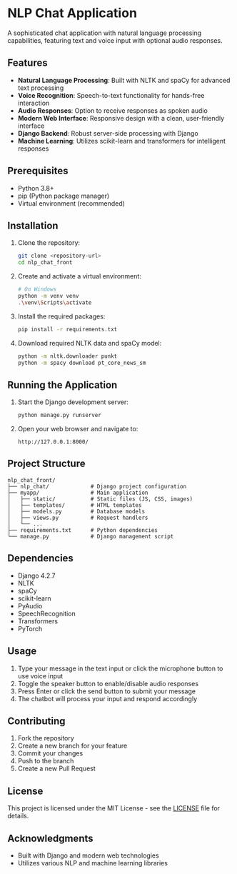 # NLP Chat Application

A sophisticated chat application with natural language processing capabilities, featuring text and voice input with optional audio responses.

## Features

- **Natural Language Processing**: Built with NLTK and spaCy for advanced text processing
- **Voice Recognition**: Speech-to-text functionality for hands-free interaction
- **Audio Responses**: Option to receive responses as spoken audio
- **Modern Web Interface**: Responsive design with a clean, user-friendly interface
- **Django Backend**: Robust server-side processing with Django
- **Machine Learning**: Utilizes scikit-learn and transformers for intelligent responses

## Prerequisites

- Python 3.8+
- pip (Python package manager)
- Virtual environment (recommended)

## Installation

1. Clone the repository:
   ```bash
   git clone <repository-url>
   cd nlp_chat_front
   ```

2. Create and activate a virtual environment:
   ```bash
   # On Windows
   python -m venv venv
   .\venv\Scripts\activate
   ```

3. Install the required packages:
   ```bash
   pip install -r requirements.txt
   ```

4. Download required NLTK data and spaCy model:
   ```bash
   python -m nltk.downloader punkt
   python -m spacy download pt_core_news_sm
   ```

## Running the Application

1. Start the Django development server:
   ```bash
   python manage.py runserver
   ```

2. Open your web browser and navigate to:
   ```
   http://127.0.0.1:8000/
   ```

## Project Structure

```
nlp_chat_front/
├── nlp_chat/             # Django project configuration
├── myapp/                # Main application
│   ├── static/           # Static files (JS, CSS, images)
│   ├── templates/        # HTML templates
│   ├── models.py         # Database models
│   ├── views.py          # Request handlers
│   └── ...
├── requirements.txt      # Python dependencies
└── manage.py             # Django management script
```

## Dependencies

- Django 4.2.7
- NLTK
- spaCy
- scikit-learn
- PyAudio
- SpeechRecognition
- Transformers
- PyTorch

## Usage

1. Type your message in the text input or click the microphone button to use voice input
2. Toggle the speaker button to enable/disable audio responses
3. Press Enter or click the send button to submit your message
4. The chatbot will process your input and respond accordingly

## Contributing

1. Fork the repository
2. Create a new branch for your feature
3. Commit your changes
4. Push to the branch
5. Create a new Pull Request

## License

This project is licensed under the MIT License - see the [LICENSE](LICENSE) file for details.

## Acknowledgments

- Built with Django and modern web technologies
- Utilizes various NLP and machine learning libraries

